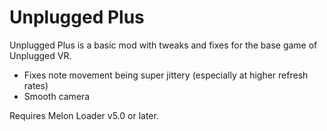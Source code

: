 # Unplugged Plus

Unplugged Plus is a basic mod with tweaks and fixes for the base game of Unplugged VR.
- Fixes note movement being super jittery (especially at higher refresh rates)
- Smooth camera

Requires Melon Loader v5.0 or later.
